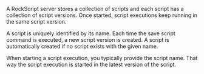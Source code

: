 A RockScript server stores a collection of scripts and each script has a collection
of script versions.  Once started, script executions keep running in the same script
version.

A script is uniquely identified by its name. Each time the
<a onclick="show('saveScript')">save script</a> command is executed,
a new script version is created.  A script is automatically created if
no script exists with the given name.

When <a onclick="show('startScript')">starting a script execution</a>, you typically
provide the script name.  That way the script execution is started in the latest version
of the script.